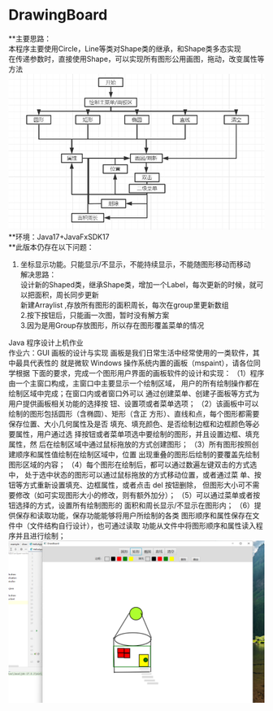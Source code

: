 # DrawingBoard
**主要思路：  
本程序主要使用Circle，Line等类对Shape类的继承，和Shape类多态实现  
在传递参数时，直接使用Shape，可以实现所有图形公用画图，拖动，改变属性等方法  
 ![](src/main/1.png)  
**环境：Java17+JavaFxSDK17  
**此版本仍存在以下问题：  
1.	坐标显示功能。只能显示/不显示，不能持续显示，不能随图形移动而移动  
解决思路：  
设计新的Shaped类，继承Shape类，增加一个Label，每次更新的时候，就可以把面积，周长同步更新  
新建Arraylist <Label>,存放所有图形的面积周长，每次在group里更新数组  
2.按下按钮后，只能画一次图，暂时没有解方案  
3.因为是用Group存放图形，所以存在图形覆盖菜单的情况  
  
    
Java 程序设计上机作业  
作业六：GUI 画板的设计与实现
画板是我们日常生活中经常使用的一类软件，其中最具代表性的
就是微软 Windows 操作系统内置的画板（mspaint），请各位同学根据
下面的要求，完成一个图形用户界面的画板软件的设计和实现：
（1）程序由一个主窗口构成，主窗口中主要显示一个绘制区域，
用户的所有绘制操作都在绘制区域中完成；在窗口内或者窗口外可以
通过创建菜单、创建子面板等方式为用户提供画板相关功能的选择按
钮、设置项或者菜单选项；
（2）该画板中可以绘制的图形包括圆形（含椭圆）、矩形（含正
方形）、直线和点，每个图形都需要保存位置、大小几何属性及是否
填充、填充颜色、是否绘制边框和边框颜色等必要属性，用户通过选
择按钮或者菜单项选中要绘制的图形，并且设置边框、填充属性，然
后在绘制区域中通过鼠标拖放的方式创建图形；
（3）所有图形按照创建顺序和属性值绘制在绘制区域中，位置
出现重叠的图形后绘制的要覆盖先绘制图形区域的内容；
（4）每个图形在绘制后，都可以通过数遍左键双击的方式选中，
处于选中状态的图形可以通过鼠标拖放的方式移动位置，或者通过菜
单、按钮等方式重新设置填充、边框属性，或者点击 del 按钮删除，
但图形大小可不需要修改（如可实现图形大小的修改，则有额外加分）；
（5）可以通过菜单或者按钮选择的方式，设置所有绘制图形的
面积和周长显示/不显示在图形内；
（6）提供保存和读取功能，保存功能能够将用户所绘制的各类
图形顺序和属性保存在文件中（文件结构自行设计），也可通过读取
功能从文件中将图形顺序和属性读入程序并且进行绘制；  
 ![](src/main/2.png)
